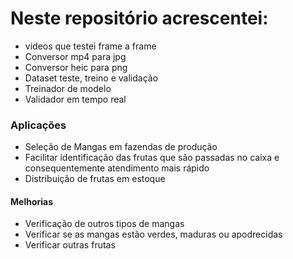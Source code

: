 # Neste repositório acrescentei:
* videos que testei frame a frame
* Conversor mp4 para jpg
* Conversor heic para png
* Dataset teste, treino e validação
* Treinador de modelo
* Validador em tempo real


### Aplicações
* Seleção de Mangas em fazendas de produção
* Facilitar identificação das frutas que são passadas no caixa e consequentemente atendimento mais rápido
* Distribuição de frutas em estoque

#### Melhorias
* Verificação de outros tipos de mangas
* Verificar se as mangas estão verdes, maduras ou apodrecidas
* Verificar outras frutas
